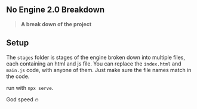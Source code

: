 ## No Engine 2.0 Breakdown
> **A break down of the project**  

## Setup

  The `stages` folder is stages of the engine broken down into multiple files, each containing an html and js file. 
  You can replace the `index.html` and `main.js` code, with anyone of them. Just make sure the file names match in the code.

  run with `npx serve`.

  God speed 🔥
